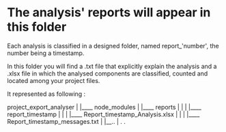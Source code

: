 # The analysis' reports will appear in this folder

Each analysis is classified in a designed folder, named report_'number', the number being a timestamp.

In this folder you will find a .txt file that explicitly explain the analysis and a .xlsx file in which the analysed components are classified, counted and located among your project files.

It represented as following :

project_export_analyser
|
|____ node_modules
|
|____ reports
|     |
|     |____ report_timestamp
|           |
|           |____ Report_timestamp_Analysis.xlsx 
|           |
|           |____ Report_timestamp_messages.txt
|
|__..
|
.
.